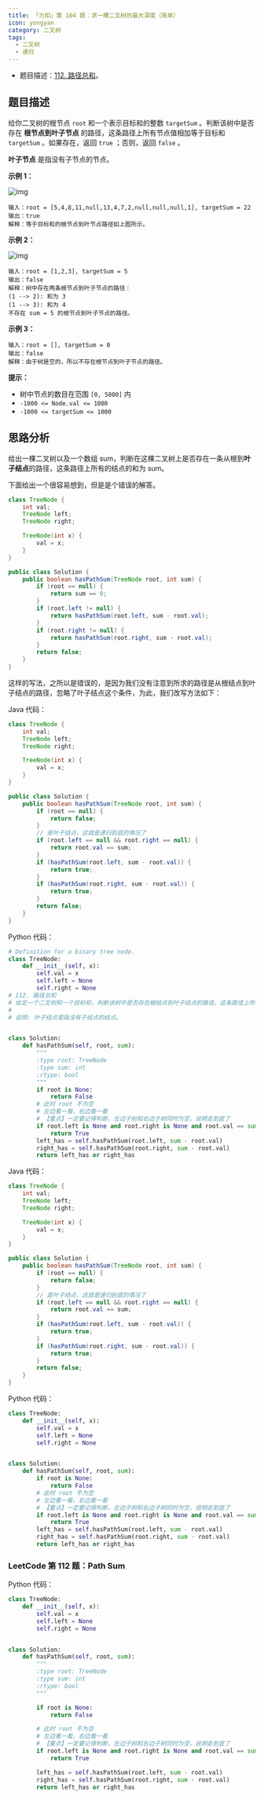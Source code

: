 ```yaml
---
title: 「力扣」第 104 题：求一棵二叉树的最大深度（简单）
icon: yongyan
category: 二叉树
tags:
  - 二叉树
  - 递归
---
```


+ 题目描述：[112. 路径总和](https://leetcode-cn.com/problems/path-sum/)。

## 题目描述

给你二叉树的根节点 `root` 和一个表示目标和的整数 `targetSum` 。判断该树中是否存在 **根节点到叶子节点** 的路径，这条路径上所有节点值相加等于目标和 `targetSum` 。如果存在，返回 `true` ；否则，返回 `false` 。

**叶子节点** 是指没有子节点的节点。

 

**示例 1：**

![img](https://assets.leetcode.com/uploads/2021/01/18/pathsum1.jpg)

```
输入：root = [5,4,8,11,null,13,4,7,2,null,null,null,1], targetSum = 22
输出：true
解释：等于目标和的根节点到叶节点路径如上图所示。
```

**示例 2：**

![img](https://assets.leetcode.com/uploads/2021/01/18/pathsum2.jpg)

```
输入：root = [1,2,3], targetSum = 5
输出：false
解释：树中存在两条根节点到叶子节点的路径：
(1 --> 2): 和为 3
(1 --> 3): 和为 4
不存在 sum = 5 的根节点到叶子节点的路径。
```

**示例 3：**

```
输入：root = [], targetSum = 0
输出：false
解释：由于树是空的，所以不存在根节点到叶子节点的路径。
```

 

**提示：**

- 树中节点的数目在范围 `[0, 5000]` 内
- `-1000 <= Node.val <= 1000`
- `-1000 <= targetSum <= 1000`

## 思路分析

给出一棵二叉树以及一个数组 sum，判断在这棵二叉树上是否存在一条从根到**叶子结点**的路径，这条路径上所有的结点的和为 sum。


下面给出一个很容易想到，但是是个错误的解答。

```java
class TreeNode {
    int val;
    TreeNode left;
    TreeNode right;

    TreeNode(int x) {
        val = x;
    }
}

public class Solution {
    public boolean hasPathSum(TreeNode root, int sum) {
        if (root == null) {
            return sum == 0;
        }
        if (root.left != null) {
            return hasPathSum(root.left, sum - root.val);
        }
        if (root.right != null) {
            return hasPathSum(root.right, sum - root.val);
        }
        return false;
    }
}
```

这样的写法，之所以是错误的，是因为我们没有注意到所求的路径是从根结点到叶子结点的路径，忽略了叶子结点这个条件，为此，我们改写方法如下：

Java 代码：

```java
class TreeNode {
    int val;
    TreeNode left;
    TreeNode right;

    TreeNode(int x) {
        val = x;
    }
}

public class Solution {
    public boolean hasPathSum(TreeNode root, int sum) {
        if (root == null) {
            return false;
        }
        // 是叶子结点，这就是递归到底的情况了
        if (root.left == null && root.right == null) {
            return root.val == sum;
        }
        if (hasPathSum(root.left, sum - root.val)) {
            return true;
        }
        if (hasPathSum(root.right, sum - root.val)) {
            return true;
        }
        return false;
    }
}
```


Python 代码：

```python
# Definition for a binary tree node.
class TreeNode:
    def __init__(self, x):
        self.val = x
        self.left = None
        self.right = None
# 112. 路径总和
# 给定一个二叉树和一个目标和，判断该树中是否存在根结点到叶子结点的路径，这条路径上所有结点值相加等于目标和。
#
# 说明: 叶子结点是指没有子结点的结点。


class Solution:
    def hasPathSum(self, root, sum):
        """
        :type root: TreeNode
        :type sum: int
        :rtype: bool
        """
        if root is None:
            return False
        # 此时 root 不为空
        # 左边看一看，右边看一看
        # 【重点】一定要记得判断，左边子树和右边子树同时为空，说明走到底了
        if root.left is None and root.right is None and root.val == sum:
            return True
        left_has = self.hasPathSum(root.left, sum - root.val)
        right_has = self.hasPathSum(root.right, sum - root.val)
        return left_has or right_has

```

> 

Java 代码：

```java
class TreeNode {
    int val;
    TreeNode left;
    TreeNode right;

    TreeNode(int x) {
        val = x;
    }
}

public class Solution {
    public boolean hasPathSum(TreeNode root, int sum) {
        if (root == null) {
            return false;
        }
        // 是叶子结点，这就是递归到底的情况了
        if (root.left == null && root.right == null) {
            return root.val == sum;
        }
        if (hasPathSum(root.left, sum - root.val)) {
            return true;
        }
        if (hasPathSum(root.right, sum - root.val)) {
            return true;
        }
        return false;
    }
}
```

Python 代码：

```python
class TreeNode:
    def __init__(self, x):
        self.val = x
        self.left = None
        self.right = None


class Solution:
    def hasPathSum(self, root, sum):
        if root is None:
            return False
        # 此时 root 不为空
        # 左边看一看，右边看一看
        # 【重点】一定要记得判断，左边子树和右边子树同时为空，说明走到底了
        if root.left is None and root.right is None and root.val == sum:
            return True
        left_has = self.hasPathSum(root.left, sum - root.val)
        right_has = self.hasPathSum(root.right, sum - root.val)
        return left_has or right_has

```

### LeetCode 第 112 题：Path Sum

Python 代码：

```python
class TreeNode:
    def __init__(self, x):
        self.val = x
        self.left = None
        self.right = None


class Solution:
    def hasPathSum(self, root, sum):
        """
        :type root: TreeNode
        :type sum: int
        :rtype: bool
        """

        if root is None:
            return False

        # 此时 root 不为空
        # 左边看一看，右边看一看
        # 【重点】一定要记得判断，左边子树和右边子树同时为空，说明走到底了
        if root.left is None and root.right is None and root.val == sum:
            return True

        left_has = self.hasPathSum(root.left, sum - root.val)
        right_has = self.hasPathSum(root.right, sum - root.val)
        return left_has or right_has
```

